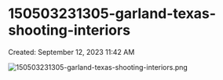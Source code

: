 # 150503231305-garland-texas-shooting-interiors

Created: September 12, 2023 11:42 AM

![150503231305-garland-texas-shooting-interiors.png](150503231305-garland-texas-shooting-interiors%2025a0be3bb28a4a738ae38da0f3b66a45/150503231305-garland-texas-shooting-interiors.png)